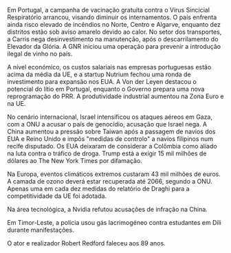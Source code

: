 Em Portugal, a campanha de vacinação gratuita contra o Vírus Sincicial Respiratório arrancou, visando diminuir os internamentos. O país enfrenta ainda risco elevado de incêndios no Norte, Centro e Algarve, enquanto dez distritos estão sob aviso amarelo devido ao calor. No setor dos transportes, a Carris nega desinvestimento na manutenção, após o descarrilamento do Elevador da Glória. A GNR iniciou uma operação para prevenir a introdução ilegal de vinho no país.

A nível económico, os custos salariais nas empresas portuguesas estão acima da média da UE, e a startup Nutrium fechou uma ronda de investimento para expansão nos EUA. A Von der Leyen destacou o potencial do lítio em Portugal, enquanto o Governo prepara uma nova reprogramação do PRR. A produtividade industrial aumentou na Zona Euro e na UE.

No cenário internacional, Israel intensificou os ataques aéreos em Gaza, com a ONU a acusar o país de genocídio, acusação que Israel nega. A China aumentou a pressão sobre Taiwan após a passagem de navios dos EUA e Reino Unido e impôs "medidas de controlo" a navios filipinos num recife disputado. Os EUA deixaram de considerar a Colômbia como aliado na luta contra o tráfico de droga. Trump está a exigir 15 mil milhões de dólares ao The New York Times por difamação.

Na Europa, eventos climáticos extremos custaram 43 mil milhões de euros. A camada de ozono deverá estar recuperada até 2066, segundo a ONU. Apenas uma em cada dez medidas do relatório de Draghi para a competitividade da UE foi adotada.

Na área tecnológica, a Nvidia refutou acusações de infração na China.

Em Timor-Leste, a polícia usou gás lacrimogéneo contra estudantes em Díli durante manifestações.

O ator e realizador Robert Redford faleceu aos 89 anos.